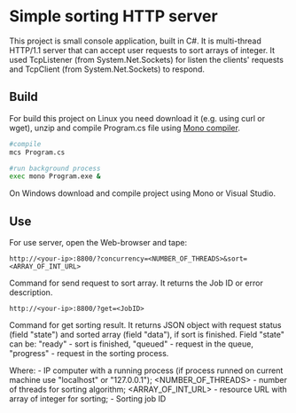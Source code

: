 # Simple sorting HTTP server

This project is small console application, built in C#. It is multi-thread HTTP/1.1 server that can accept user requests to sort arrays of integer. It used TcpListener (from System.Net.Sockets) for listen the clients' requests and TcpClient (from System.Net.Sockets) to respond.

## Build

For build this project on Linux you need download it (e.g. using curl or wget), unzip and compile Program.cs file using [Mono compiler](http://www.mono-project.com/docs/about-mono/languages/csharp/).

```bash
#compile
mcs Program.cs

#run background process
exec mono Program.exe &
```
On Windows download and compile project using Mono or Visual Studio.

## Use

For use server, open the Web-browser and tape:
```
http://<your-ip>:8800/?concurrency=<NUMBER_OF_THREADS>&sort=<ARRAY_OF_INT_URL>
```
Command for send request to sort array. It returns the Job ID or error description.

```
http://<your-ip>:8800/?get=<JobID>
```
Command for get sorting result. It returns JSON object with request status (field "state") and sorted array (field "data"), if sort is finished.
Field "state" can be: "ready" - sort is finished, "queued" - request in the queue, "progress" - request in the sorting process.

Where:
<your-ip> - IP computer with a running process (if process runned on current machine use "localhost" or "127.0.0.1");
<NUMBER_OF_THREADS> - number of threads for sorting algorithm;
<ARRAY_OF_INT_URL> - resource URL with array of integer for sorting;
<JobID> - Sorting job ID 

